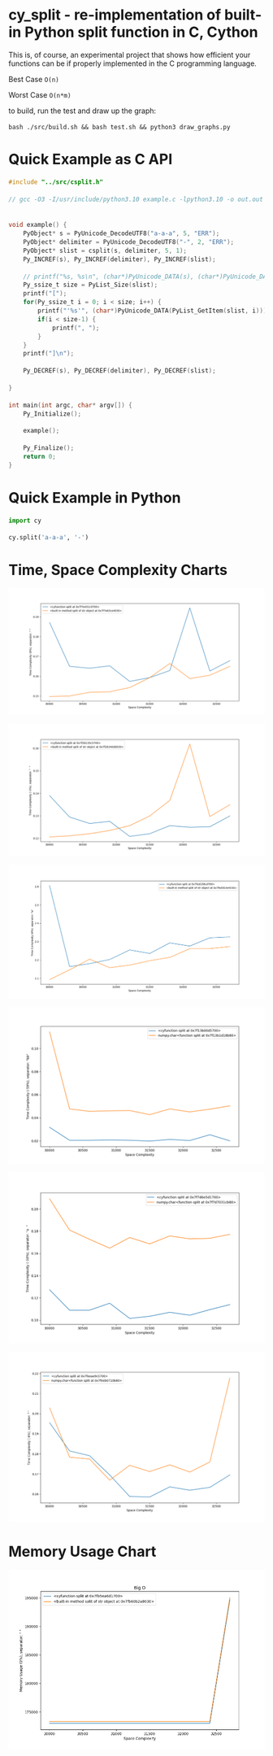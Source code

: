 # cy_split - re-implementation of built-in Python split function in C, Cython

This is, of course, an experimental project that shows how efficient your functions can be if properly implemented in the C programming language.

Best Case `O(n)`

Worst Case `O(n*m)`

to build, run the test and draw up the graph:

`bash ./src/build.sh && bash test.sh && python3 draw_graphs.py`

# Quick Example as C API

```c
#include "../src/csplit.h"

// gcc -O3 -I/usr/include/python3.10 example.c -lpython3.10 -o out.out


void example() {
	PyObject* s = PyUnicode_DecodeUTF8("a-a-a", 5, "ERR");
	PyObject* delimiter = PyUnicode_DecodeUTF8("-", 2, "ERR");
	PyObject* slist = csplit(s, delimiter, 5, 1);
	Py_INCREF(s), Py_INCREF(delimiter), Py_INCREF(slist);

	// printf("%s, %s\n", (char*)PyUnicode_DATA(s), (char*)PyUnicode_DATA(delimiter));
	Py_ssize_t size = PyList_Size(slist);
	printf("[");
	for(Py_ssize_t i = 0; i < size; i++) {
		printf("'%s'", (char*)PyUnicode_DATA(PyList_GetItem(slist, i)));
		if(i < size-1) {
			printf(", ");
		}
	}
	printf("]\n");

	Py_DECREF(s), Py_DECREF(delimiter), Py_DECREF(slist);

}

int main(int argc, char* argv[]) {
	Py_Initialize();

	example();

	Py_Finalize();
	return 0;
}
```

# Quick Example in Python

```py
import cy

cy.split('a-a-a', '-')

```

# Time, Space Complexity Charts

![alt text](https://github.com/BeAllAround/cy_split/blob/main/benchmarks/graphs/Figure_1.png)

![alt text](https://github.com/BeAllAround/cy_split/blob/main/benchmarks/graphs/Figure_2.png)

![alt text](https://github.com/BeAllAround/cy_split/blob/main/benchmarks/graphs/Figure_3.png)

![alt text](https://github.com/BeAllAround/cy_split/blob/main/benchmarks/graphs/Figure_4.png)

![alt text](https://github.com/BeAllAround/cy_split/blob/main/benchmarks/graphs/Figure_5.png)

![alt text](https://github.com/BeAllAround/cy_split/blob/main/benchmarks/graphs/Figure_6.png)

# Memory Usage Chart

![alt text](https://github.com/BeAllAround/cy_split/blob/main/benchmarks/graphs/MemoryUsage_Figure.png)
